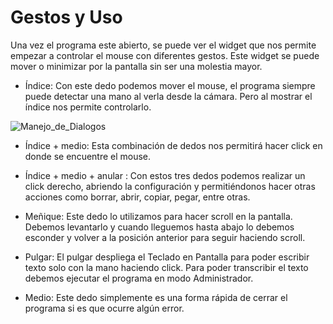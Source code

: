 # Gestos y Uso

Una vez el programa este abierto, se puede ver el widget que nos permite empezar a controlar el mouse con diferentes gestos. Este widget se puede mover o minimizar por la pantalla sin ser una molestia mayor.
-	Índice:
Con este dedo podemos mover el mouse, el programa siempre puede detectar una mano al verla desde la cámara. Pero al mostrar el índice nos permite controlarlo.

![Manejo_de_Dialogos](./Images/Captura%20de%20pantalla%20(420).png)
-	Índice + medio:
Esta combinación de dedos nos permitirá hacer click en donde se encuentre el mouse.

-	Índice + medio + anular :
Con estos tres dedos podemos realizar un click derecho, abriendo la configuración y permitiéndonos hacer otras acciones como borrar, abrir, copiar, pegar, entre otras.

-	Meñique:
Este dedo lo utilizamos para hacer scroll en la pantalla. Debemos levantarlo y cuando lleguemos hasta abajo lo debemos esconder y volver a la posición anterior para seguir haciendo scroll.

-	Pulgar:
El pulgar despliega el Teclado en Pantalla para poder escribir texto solo con la mano haciendo click. Para poder transcribir el texto debemos ejecutar el programa en modo Administrador.

-	Medio:
Este dedo simplemente es una forma rápida de cerrar el programa si es que ocurre algún error.
